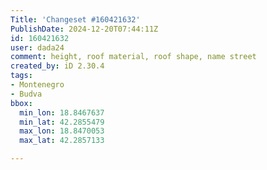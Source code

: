 ```yaml
---
Title: 'Changeset #160421632'
PublishDate: 2024-12-20T07:44:11Z
id: 160421632
user: dada24
comment: height, roof material, roof shape, name street
created_by: iD 2.30.4
tags:
- Montenegro
- Budva
bbox:
  min_lon: 18.8467637
  min_lat: 42.2855479
  max_lon: 18.8470053
  max_lat: 42.2857133

---
```

